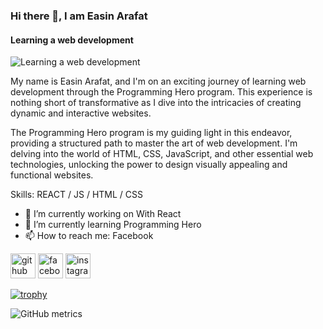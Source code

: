 ### Hi there 👋, I am Easin Arafat
#### Learning a web development
![Learning a web development]((https://i.ibb.co/PrJNz8D/Beige-Simple-Elegant-Personal-Linked-In-Banner.png))


My name is Easin Arafat, and I'm on an exciting journey of learning web development through the Programming Hero program. This experience is nothing short of transformative as I dive into the intricacies of creating dynamic and interactive websites.

The Programming Hero program is my guiding light in this endeavor, providing a structured path to master the art of web development. I'm delving into the world of HTML, CSS, JavaScript, and other essential web technologies, unlocking the power to design visually appealing and functional websites.

Skills: REACT / JS / HTML / CSS

- 🔭 I’m currently working on With React 
- 🌱 I’m currently learning Programming Hero 
- 📫 How to reach me: Facebook 


[<img src='https://cdn.jsdelivr.net/npm/simple-icons@3.0.1/icons/github.svg' alt='github' height='40'>](https://github.com/Easin2023)  [<img src='https://cdn.jsdelivr.net/npm/simple-icons@3.0.1/icons/facebook.svg' alt='facebook' height='40'>](https://www.facebook.com/profile.php?id=100072451573313)  [<img src='https://cdn.jsdelivr.net/npm/simple-icons@3.0.1/icons/instagram.svg' alt='instagram' height='40'>](https://www.instagram.com/easi_arafat_kan/)  

[![trophy](https://github-profile-trophy.vercel.app/?username=Easin2023)](https://github.com/ryo-ma/github-profile-trophy)

![GitHub metrics](https://metrics.lecoq.io/Easin2023)  





